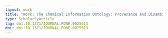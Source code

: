```yaml
---
layout: work
title: "Work: The Chemical Information Ontology: Provenance and Disambiguation for Chemical Data on the Biological Semantic Web"
type: ScholarlyArticle
tag: doi:10.1371/JOURNAL.PONE.0025513
doi: doi:10.1371/JOURNAL.PONE.0025513
---
```

